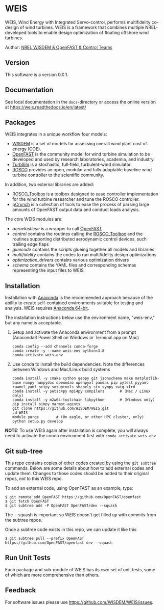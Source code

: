 # WEIS

WEIS, Wind Energy with Integrated Servo-control, performs multifidelity co-design of wind turbines. WEIS is a framework that combines multiple NREL-developed tools to enable design optimization of floating offshore wind turbines.

Author: [NREL WISDEM & OpenFAST & Control Teams](mailto:systems.engineering@nrel.gov) 

## Version

This software is a version 0.0.1.

## Documentation

See local documentation in the `docs`-directory or access the online version at <https://weis.readthedocs.io/en/latest/>

## Packages

WEIS integrates in a unique workflow four models:
* [WISDEM](https://github.com/WISDEM/WISDEM) is a set of models for assessing overall wind plant cost of energy (COE).
* [OpenFAST](https://github.com/OpenFAST/openfast) is the community model for wind turbine simulation to be developed and used by research laboratories, academia, and industry.
* [TurbSim](https://www.nrel.gov/docs/fy09osti/46198.pdf) is a stochastic, full-field, turbulent-wind simulator. 
* [ROSCO](https://github.com/NREL/ROSCO) provides an open, modular and fully adaptable baseline wind turbine controller to the scientific community.

In addition, two external libraries are added:
* [ROSCO_Toolbox](https://github.com/NREL/ROSCO_toolbox) is a toolbox designed to ease controller implementation for the wind turbine researcher and tune the ROSCO controller.
* [pCrunch](https://github.com/NREL/pCrunch) is a collection of tools to ease the process of parsing large amounts of OpenFAST output data and conduct loads analysis.

The core WEIS modules are:
 * _aeroelasticse_ is a wrapper to call [OpenFAST](https://github.com/OpenFAST/openfast)
 * _control_ contains the routines calling the [ROSCO_Toolbox](https://github.com/NREL/ROSCO_toolbox) and the routines supporting distributed aerodynamic control devices, such trailing edge flaps
 * _gluecode_ contains the scripts glueing together all models and libraries
 * _multifidelity_ contains the codes to run multifidelity design optimizations
 * _optimization_drivers_ contains various optimization drivers
 * _schema_ contains the YAML files and corresponding schemas representing the input files to WEIS

## Installation

Installation with [Anaconda](https://www.anaconda.com) is the recommended approach because of the ability to create self-contained environments suitable for testing and analysis.  WEIS requires [Anaconda 64-bit](https://www.anaconda.com/distribution/).

The installation instructions below use the environment name, "weis-env," but any name is acceptable.

1.  Setup and activate the Anaconda environment from a prompt (Anaconda3 Power Shell on Windows or Terminal.app on Mac)

        conda config --add channels conda-forge
        conda create -y --name weis-env python=3.8
        conda activate weis-env
    
2.  Use conda to install the build dependencies.  Note the differences between Windows and Mac/Linux build systems

        conda install -y cmake cython geopy git jsonschema make matplotlib-base numpy numpydoc openmdao openpyxl pandas pip pytest pyyaml ruamel_yaml scipy setuptools shapely six sympy swig xlrd
        conda install -y petsc4py mpi4py compilers       # (Mac / Linux only)   
        conda install -y m2w64-toolchain libpython       # (Windows only)
        pip install simpy marmot-agents
        git clone https://github.com/WISDEM/WEIS.git
        cd WEIS
        module purge        # (On eagle, or other HPC cluster, only)
        python setup.py develop

**NOTE:** To use WEIS again after installation is complete, you will always need to activate the conda environment first with `conda activate weis-env`

## Git sub-tree

This repo contains copies of other codes created by using the `git subtree` commands.
Below are some details about how to add external codes and update them.
Changes to those codes should be added to their original repos, *not* to this WEIS repo.

To add an external code, using OpenFAST as an example, type:

```
$ git remote add OpenFAST https://github.com/OpenFAST/openfast
$ git fetch OpenFAST
$ git subtree add -P OpenFAST OpenFAST/dev --squash
```

The --squash is important so WEIS doesn't get filled up with commits from the subtree repos.

Once a subtree code exists in this repo, we can update it like this:

```
$ git subtree pull --prefix OpenFAST https://github.com/OpenFAST/openfast dev --squash
```

## Run Unit Tests

Each package and sub-module of WEIS has its own set of unit tests, some of which are more comprehensive than others.

## Feedback

For software issues please use <https://github.com/WISDEM/WEIS/issues>.  
